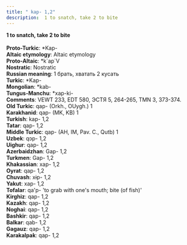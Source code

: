```yaml
---
title: " kap- 1,2"
description:  1 to snatch, take 2 to bite
---
```

<p data-pagefind-weight="0.5">
<strong> 1 to snatch, take 2 to bite</strong><br><br>
<strong>Proto-Turkic</strong>:  *Kap-<br>
<strong>Altaic etymology</strong>:  Altaic etymology<br>
<strong> Proto-Altaic</strong>:  *k`ap`V<br>
<strong>Nostratic</strong>:  Nostratic<br>
<strong>Russian meaning</strong>:  1 брать, хватать 2 кусать<br>
<strong>Turkic</strong>:  *Kap-<br>
<strong>Mongolian</strong>:  *kab-<br>
<strong>Tungus-Manchu</strong>:  *xap-ki-<br>
<strong>Comments</strong>:  VEWT 233, EDT 580, ЭСТЯ 5, 264-265, TMN 3, 373-374.<br>
<strong>Old Turkic</strong>:  qap- (Orkh., OUygh.) 1<br>
<strong>Karakhanid</strong>:  qap- (MK, KB) 1<br>
<strong>Turkish</strong>:  kap- 1,2<br>
<strong>Tatar</strong>:  qap- 1,2<br>
<strong>Middle Turkic</strong>:  qap- (AH, IM, Pav. C., Qutb) 1<br>
<strong>Uzbek</strong>:  qɔp- 1,2<br>
<strong>Uighur</strong>:  qap- 1,2<br>
<strong>Azerbaidzhan</strong>:  Gap- 1,2<br>
<strong>Turkmen</strong>:  Gap- 1,2<br>
<strong>Khakassian</strong>:  xap- 1,2<br>
<strong>Oyrat</strong>:  qap- 1,2<br>
<strong>Chuvash</strong>:  xɨp- 1,2<br>
<strong>Yakut</strong>:  xap- 1,2<br>
<strong>Tofalar</strong>:  qa'p- 'to grab with one's mouth; bite (of fish)'<br>
<strong>Kirghiz</strong>:  qap- 1,2<br>
<strong>Kazakh</strong>:  qap- 1,2<br>
<strong>Noghai</strong>:  qap- 1,2<br>
<strong>Bashkir</strong>:  qap- 1,2<br>
<strong>Balkar</strong>:  qab- 1,2<br>
<strong>Gagauz</strong>:  qap- 1,2<br>
<strong>Karakalpak</strong>:  qap- 1,2<br>

</p>
